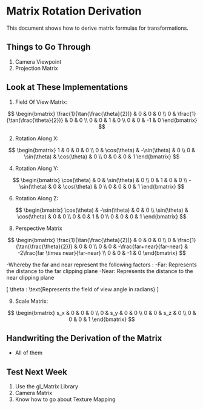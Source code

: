 # Matrix Rotation Derivation

This document shows how to derive matrix formulas for transformations.

## Things to Go Through
1. Camera Viewpoint
2. Projection Matrix

## Look at These Implementations
1. Field Of View Matrix:
  
$$
\begin{bmatrix}
 \frac{1}{\tan(\frac{\theta}{2})} & 0 & 0 & 0 \\
0 & \frac{1}{\tan(\frac{\theta}{2})} & 0 & 0 \\
0 & 0 & 1 & 0 \\
0 & 0 & -1 & 0
\end{bmatrix}
$$

2. Rotation Along X:


$$
\begin{bmatrix}
1 & 0 & 0 & 0 \\
0 & \cos(\theta) & -\sin(\theta) & 0 \\
0 & \sin(\theta) & \cos(\theta) & 0 \\
0 & 0 & 0 & 1
\end{bmatrix}
$$

4. Rotation Along Y:


$$
\begin{bmatrix}
\cos(\theta) & 0 & \sin(\theta) & 0 \\
0 & 1 & 0 & 0 \\
-\sin(\theta) & 0 & \cos(\theta) & 0 \\
0 & 0 & 0 & 1
\end{bmatrix}
$$

6. Rotation Along Z:


$$
\begin{bmatrix}
\cos(\theta) & -\sin(\theta) & 0 & 0 \\
\sin(\theta) & \cos(\theta) & 0 & 0 \\
0 & 0 & 1 & 0 \\
0 & 0 & 0 & 1
\end{bmatrix}
$$

8. Perspective Matrix

$$
\begin{bmatrix}
 \frac{1}{\tan(\frac{\theta}{2})} & 0 & 0 & 0 \\
0 & \frac{1}{\tan(\frac{\theta}{2})} & 0 & 0 \\
0 & 0 & -\frac{far+near}{far-near} & -2\frac{far \times near}{far-near} \\
0 & 0 & -1 & 0
\end{bmatrix}
$$


-Whereby the far and near represent the following factors :
 -Far: Represents the distance to the far clipping plane
 -Near: Represents the distance to the near clipping plane

 
\[
\theta : \text{Represents the field of view angle in radians}
\]



9. Scale Matrix:
  
$$
\begin{bmatrix}
 s_x & 0 & 0 & 0 \\
0 & s_y & 0 & 0 \\
0 & 0 & s_z & 0 \\
0 & 0 & 0 & 1
\end{bmatrix}
$$
 
## Handwriting the Derivation of the Matrix
- All of them

## Test Next Week
1. Use the gl_Matrix Library
2. Camera Matrix
3. Know how to go about Texture Mapping

